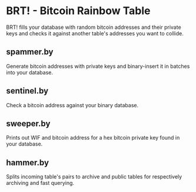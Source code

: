 # BRT! - Bitcoin Rainbow Table

BRT! fills your database with random bitcoin addresses and their private keys and checks it against another table's addresses you want to collide.

## spammer.by
Generate bitcoin addresses with private keys and binary-insert it in batches into your database.

## sentinel.by
Check a bitcoin address against your binary database.

## sweeper.by
Prints out WIF and bitcoin address for a hex bitcoin private key found in your database.

## hammer.by
Splits incoming table's pairs to archive and public tables for respectively archiving and fast querying.
